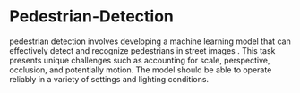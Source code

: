 # Pedestrian-Detection
 pedestrian detection involves developing a machine learning model that can effectively detect and recognize pedestrians in street images . This task presents unique challenges such as accounting for scale, perspective, occlusion, and potentially motion. The model should be able to operate reliably in a variety of settings and lighting conditions.
